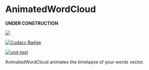 # AnimatedWordCloud
**UNDER CONSTRUCTION**

<a href="https://codeclimate.com/github/konbraphat51/AnimatedWordCloud/maintainability"><img src="https://api.codeclimate.com/v1/badges/7a03252f77e7af46dc0f/maintainability" /></a>

[![Codacy Badge](https://app.codacy.com/project/badge/Grade/20a71da0d9d841a2af236f6362a08ae7)](https://app.codacy.com/gh/konbraphat51/AnimatedWordCloud/dashboard?utm_source=gh&utm_medium=referral&utm_content=&utm_campaign=Badge_grade)

[![unit-test](https://github.com/konbraphat51/AnimatedWordCloud/actions/workflows/python-package.yml/badge.svg?branch=main)](https://github.com/konbraphat51/AnimatedWordCloud/actions/workflows/python-package.yml)


AnimatedWordCloud animates the timelapse of your words vector.
